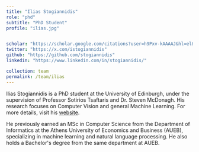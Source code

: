 ```yaml
---
title: "Ilias Stogiannidis"
role: "phd"
subtitle: "PhD Student"
profile: "ilias.jpg"


scholar: "https://scholar.google.com/citations?user=h9Pxv-kAAAAJ&hl=el&authuser=1"
twitter: "https://x.com/istogiannidis"
github: "https://github.com/stogiannidis"
linkedin: "https://www.linkedin.com/in/stogiannidis/"

collection: team
permalink: /team/ilias
---
```


Ilias Stogiannidis is a PhD student at the University of Edinburgh, under the supervision of Professor Sotirios Tsaftaris and Dr. Steven McDonagh. His research focuses on Computer Vision and general Machine Learning. For more details, visit his [website](https://stogiannidis.github.io/).

He previously earned an MSc in Computer Science from the Department of Informatics at the Athens University of Economics and Business (AUEB), specializing in machine learning and natural language processing. He also holds a Bachelor's degree from the same department at AUEB.
